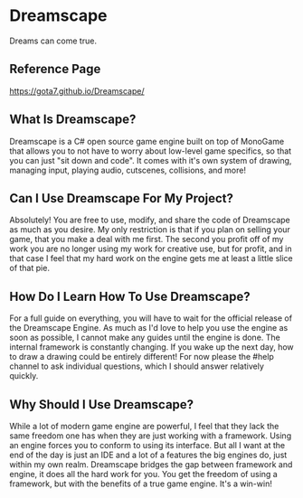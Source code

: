 # Dreamscape
Dreams can come true.

## Reference Page
https://gota7.github.io/Dreamscape/

## What Is Dreamscape?
Dreamscape is a C# open source game engine built on top of MonoGame that allows you to not have to worry about low-level game specifics, so that you can just "sit down and code". It comes with it's own system of drawing, managing input, playing audio, cutscenes, collisions, and more!

## Can I Use Dreamscape For My Project?
Absolutely! You are free to use, modify, and share the code of Dreamscape as much as you desire. My only restriction is that if you plan on selling your game, that you make a deal with me first. The second you profit off of my work you are no longer using my work for creative use, but for profit, and in that case I feel that my hard work on the engine gets me at least a little slice of that pie.

## How Do I Learn How To Use Dreamscape?
For a full guide on everything, you will have to wait for the official release of the Dreamscape Engine. As much as I'd love to help you use the engine as soon as possible, I cannot make any guides until the engine is done. The internal framework is constantly changing. If you wake up the next day, how to draw a drawing could be entirely different! For now please the #help channel to ask individual questions, which I should answer relatively quickly.

## Why Should I Use Dreamscape?
While a lot of modern game engine are powerful, I feel that they lack the same freedom one has when they are just working with a framework. Using an engine forces you to conform to using its interface. But all I want at the end of the day is just an IDE and a lot of a features the big engines do, just within my own realm. Dreamscape bridges the gap between framework and engine, it does all the hard work for you. You get the freedom of using a framework, but with the benefits of a true game engine. It's a win-win!